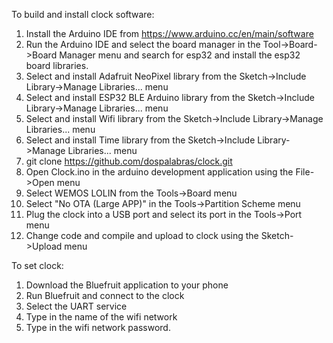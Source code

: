 To build and install clock software:

1) Install the Arduino IDE from https://www.arduino.cc/en/main/software
2) Run the Arduino IDE and select the board manager in the Tool->Board->Board Manager menu
   and search for esp32 and install the esp32 board libraries.
3) Select and install Adafruit NeoPixel library from the Sketch->Include Library->Manage Libraries... menu
4) Select and install ESP32 BLE Arduino library from the Sketch->Include Library->Manage Libraries... menu
5) Select and install Wifi library from the Sketch->Include Library->Manage Libraries... menu
6) Select and install Time library from the Sketch->Include Library->Manage Libraries... menu
7) git clone https://github.com/dospalabras/clock.git
8) Open Clock.ino in the arduino development application using the File->Open menu
9) Select WEMOS LOLIN from the Tools->Board menu
10) Select "No OTA (Large APP)" in the Tools->Partition Scheme menu
11) Plug the clock into a USB port and select its port in the Tools->Port menu
12) Change code and compile and upload to clock using the Sketch->Upload menu

To set clock:

1) Download the Bluefruit application to your phone
2) Run Bluefruit and connect to the clock
3) Select the UART service
4) Type in the name of the wifi network
5) Type in the wifi network password.

